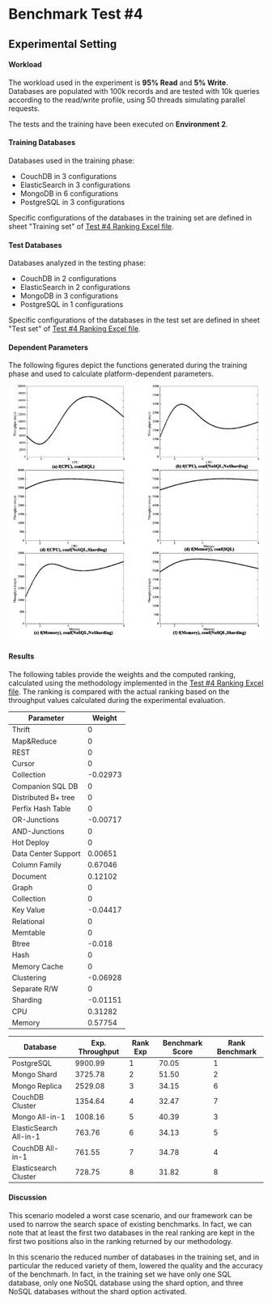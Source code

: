 # Benchmark Test #4

## Experimental Setting

#### Workload
The workload used in the experiment is **95% Read** and **5% Write**. Databases are populated with 100k records and are tested with 10k queries according to the read/write profile, using 50 threads simulating parallel requests.

The tests and the training have been executed on **Environment 2**. 

#### Training Databases
Databases used in the training phase:
* CouchDB in 3 configurations
* ElasticSearch in 3 configurations
* MongoDB in 6 configurations
* PostgreSQL in 3 configurations
 
Specific configurations of the databases in the training set are defined in sheet "Training set" of [Test #4 Ranking Excel file](https://github.com/SESARLab/Platform-Independent-Score-Based-Benchmark/raw/master/Test4/ranking_Test4.xls).

#### Test Databases
Databases analyzed in the testing phase:
* CouchDB in 2 configurations
* ElasticSearch in 2 configurations
* MongoDB in 3 configurations
* PostgreSQL in 1 configurations

Specific configurations of the databases in the test set are defined in sheet "Test set" of [Test #4 Ranking Excel file](https://github.com/SESARLab/Platform-Independent-Score-Based-Benchmark/raw/master/Test4/ranking_Test4.xls).

#### Dependent Parameters
The following figures depict the functions generated during the training phase and used to calculate  platform-dependent parameters.

![Platform-dependent Parameters](https://github.com/SESARLab/Platform-Independent-Score-Based-Benchmark/raw/master/Test4/parameters.jpg) 

#### Results
The following tables provide the weights and the computed ranking, calculated using the methodology implemented in the [Test #4 Ranking Excel file](https://github.com/SESARLab/Platform-Independent-Score-Based-Benchmark/raw/master/Test4/ranking_Test4.xls). The ranking is compared with the actual ranking based on the throughput values calculated during the experimental evaluation.

Parameter|Weight
--------|-------
Thrift|0
Map&Reduce|0
REST|0
Cursor|0
Collection|-0.02973
Companion SQL DB|0
Distributed B+ tree|0
Perfix Hash Table|0
OR-Junctions|-0.00717
AND-Junctions|0
Hot Deploy|0
Data Center Support|0.00651
Column Family|0.67046
Document|0.12102
Graph|0
Collection|0
Key Value|-0.04417
Relational|0
Memtable|0
Btree|-0.018
Hash|0
Memory Cache|0
Clustering|-0.06928
Separate R/W|0
Sharding|-0.01151
CPU|0.31282
Memory|0.57754

Database|Exp. Throughput|Rank Exp|Benchmark Score|Rank Benchmark
--------|----------|------------|-----|------
PostgreSQL|9900.99|1|70.05|1
Mongo Shard|3725.78|2|51.50|2
Mongo Replica|2529.08|3|34.15|6
CouchDB Cluster|1354.64|4|32.47|7
Mongo All-in-1|1008.16|5|40.39|3
ElasticSearch All-in-1|763.76|6|34.13|5
CouchDB All-in-1|761.55|7|34.78|4
Elasticsearch Cluster|728.75|8|31.82|8


#### Discussion
This scenario modeled a worst case scenario, and our framework can be used to narrow the search space of existing benchmarks. In fact, we can note that at least the first two databases in the real ranking are kept in the first two positions also in the ranking returned by our methodology. 

In this scenario the reduced number of databases in the training set, and in particular the reduced variety of them, lowered the quality and the accuracy of the benchmarh. In fact, in the training set we have only one SQL database, only one NoSQL database using the shard option, and three NoSQL databases without the shard option activated.
